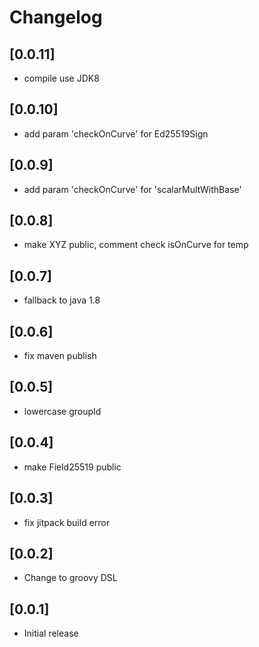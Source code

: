 # Changelog
## [0.0.11]
- compile use JDK8

## [0.0.10]
- add param 'checkOnCurve' for Ed25519Sign

## [0.0.9]
- add param 'checkOnCurve' for 'scalarMultWithBase'

## [0.0.8]
- make XYZ public, comment check isOnCurve for temp

## [0.0.7]
- fallback to java 1.8

## [0.0.6]
- fix maven publish

## [0.0.5]
- lowercase groupId

## [0.0.4]
- make Field25519 public

## [0.0.3]

- fix jitpack build error

## [0.0.2]

- Change to groovy DSL

## [0.0.1]

- Initial release